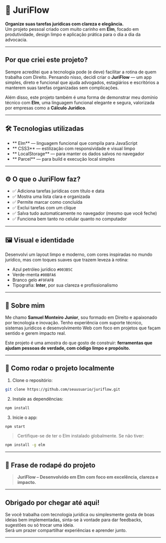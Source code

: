 
# 🧾 JuriFlow

**Organize suas tarefas jurídicas com clareza e elegância.**  
Um projeto pessoal criado com muito carinho em **Elm**, focado em produtividade, design limpo e aplicação prática para o dia a dia da advocacia.

---

## Por que criei este projeto?

Sempre acreditei que a tecnologia pode (e deve) facilitar a rotina de quem trabalha com Direito. Pensando nisso, decidi criar o **JuriFlow** — um app simples, direto e funcional que ajuda advogados, estagiários e escritórios a manterem suas tarefas organizadas sem complicações.

Além disso, este projeto também é uma forma de demonstrar meu domínio técnico com **Elm**, uma linguagem funcional elegante e segura, valorizada por empresas como a **Cálculo Jurídico**.

---

## 🛠️ Tecnologias utilizadas

- ** Elm** — linguagem funcional que compila para JavaScript
- ** CSS3** — estilização com responsividade e visual limpo
- ** LocalStorage** — para manter os dados salvos no navegador
- ** Parcel** — para build e execução local simples

---

## ⚙️ O que o JuriFlow faz?

- ✅ Adiciona tarefas jurídicas com título e data
- ✅ Mostra uma lista clara e organizada
- ✅ Permite marcar como concluída
- ✅ Exclui tarefas com um clique
- ✅ Salva tudo automaticamente no navegador (mesmo que você feche)
- ✅ Funciona bem tanto no celular quanto no computador

---

## 🖼️ Visual e identidade

Desenvolvi um layout limpo e moderno, com cores inspiradas no mundo jurídico, mas com toques suaves que trazem leveza à rotina:

- Azul petróleo jurídico `#003B5C`
- Verde-menta `#00BFA6`
- Branco gelo `#F9FAFB`
- Tipografia: **Inter**, por sua clareza e profissionalismo

---

## 📌 Sobre mim

Me chamo **Samuel Monteiro Junior**, sou formado em Direito e apaixonado por tecnologia e inovação. Tenho experiência com suporte técnico, sistemas jurídicos e desenvolvimento Web com foco em projetos que façam sentido e gerem impacto real.

Este projeto é uma amostra do que gosto de construir: **ferramentas que ajudam pessoas de verdade, com código limpo e propósito.**

---

## 🚀 Como rodar o projeto localmente

1. Clone o repositório:
```bash
git clone https://github.com/seuusuario/juriflow.git
```

2. Instale as dependências:
```bash
npm install
```

3. Inicie o app:
```bash
npm start
```

> Certifique-se de ter o Elm instalado globalmente. Se não tiver:
```bash
npm install -g elm
```

---

## 💬 Frase de rodapé do projeto

> **JuriFlow – Desenvolvido em Elm com foco em excelência, clareza e impacto.**

---

## Obrigado por chegar até aqui!

Se você trabalha com tecnologia jurídica ou simplesmente gosta de boas ideias bem implementadas, sinta-se à vontade para dar feedbacks, sugestões ou só trocar uma ideia.  
Será um prazer compartilhar experiências e aprender junto.

---
